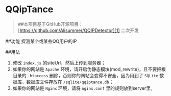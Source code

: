 # QQipTance
> ##本项目基于GitHub开源项目：[https://github.com/Alisummer/QQIPDetector][1] 二次开发

##功能
探测某个或某些QQ用户的IP

##用法
1. 修改 `index.js` 的siteUrl，然后上传到服务器；
2. 如果你的网站是 `Apache` 环境，请开启伪静态模块(mod_rewrite)，且不要把根目录的 `.htaccess` 删除，否则你的网站会变得不安全，因为用到了 `SQLite` 数据库，数据库文件存放在 `/sqlite/qqiptance.db`；
3. 如果你的网站是 `Nginx` 环境，请将 `nginx.conf` 里的规则放到server里。

  [1]: https://github.com/Alisummer/QQIPDetector
